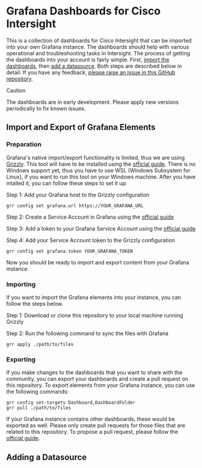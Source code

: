 # Grafana Dashboards for Cisco Intersight

This is a collection of dashboards for Cisco Intersight that can be imported into your own Grafana instance. The dashboards should help with various operational and troubleshooting tasks in Intersight. The process of getting the dashboards into your account is fairly simple. First, [import the dashboards](#Import-and-Export-of-Grafana-Elements), then [add a datasource](#Adding-a-Datasource). Both steps are described below in detail. If you have any feedback, [please raise an issue in this GitHub repository](https://docs.github.com/en/issues/tracking-your-work-with-issues/using-issues/creating-an-issue).

> [!CAUTION]
> The dashboards are in early development. Please apply new versions periodically to fix known issues.

## Import and Export of Grafana Elements

### Preparation
Grafana's native import/export functionality is limited, thus we are using  [Grizzly](https://grafana.github.io/grizzly). This tool will have to be installed using the [official guide](https://grafana.github.io/grizzly/installation/). There is no Windows support yet, thus you have to use WSL (Windows Subsystem for Linux), if you want to run this tool on your Windows machine. After you have intalled it, you can follow these steps to set it up:

Step 1: Add your Grafana host to the Grizzly configuration
```
grr config set grafana.url https://YOUR_GRAFANA_URL
```

Step 2: Create a Service Account in Grafana using the [official guide](https://grafana.com/docs/grafana/latest/administration/service-accounts/#create-a-service-account-in-grafana)

Step 3: Add a token to your Grafana Service Account using the [official guide](https://grafana.com/docs/grafana/latest/administration/service-accounts/#add-a-token-to-a-service-account-in-grafana)

Step 4: Add your Service Account token to the Grizzly configuration
```
grr config set grafana.token YOUR_GRAFANA_TOKEN
```
Now you should be ready to import and export content from your Grafana instance.

### Importing
If you want to import the Grafana elements into your instance, you can follow the steps below.

Step 1: Download or clone this repository to your local machine running Grizzly

Step 2: Run the following command to sync the files with Grafana
```
grr apply ./path/to/files
```

### Exporting
If you make changes to the dashboards that you want to share with the community, you can export your dashboards and create a pull request on this repository. To export elements from your Grafana instance, you can use the following commands:
```
grr config set-targets Dashboard,DashboardFolder
grr pull ./path/to/files
```
If your Grafana instance contains other dashboards, these would be exported as well. Please only create pull requests for those files that are related to this repository. To propose a pull request, please follow the [official guide](https://docs.github.com/en/pull-requests/collaborating-with-pull-requests/proposing-changes-to-your-work-with-pull-requests/creating-a-pull-request).

## Adding a Datasource
